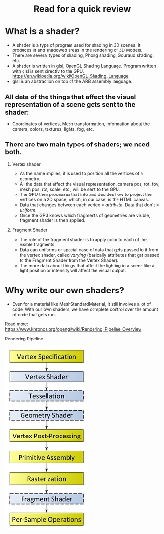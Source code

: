 <h1 style="text-align: center"><b>Read for a quick review</b></h1>

# What is a shader?

- A shader is a type of program used for shading in 3D scenes. It produces lit and shadowed areas in the rendering of 3D Models.
- There are several types of shading, Phong shading, Gouraud shading, etc.
- A shader is written in glsl, OpenGL Shading Language. Program written with glsl is sent directly to the GPU. https://en.wikipedia.org/wiki/OpenGL_Shading_Language
- glsl is an abstraction on top of the ARB assembly language.

## All data of the things that affect the visual representation of a scene gets sent to the shader:

- Coordinates of vertices, Mesh transformation, information about the camera, colors, textures, lights, fog, etc.

## There are two main types of shaders; we need both.

1. Vertex shader

   - As the name implies, it is used to position all the vertices of a geometry.
   - All the data that affect the visual representation, camera pos, rot, fov, mesh pos, rot, scale, etc., will be sent to the GPU.
   - The GPU then processes that info and decides how to project the vertices on a 2D space, which, in our case, is the HTML canvas.
   - Data that changes between each vertex = _attribute_. Data that don't = _uniform_.
   - Once the GPU knows which fragments of geometries are visible, fragment shader is then applied.

2. Fragment Shader

   - The role of the fragment shader is to apply color to each of the visible fragments.
   - Data can uniforms or special case of data that gets passed to it from the vertex shader, called _varying_ (basically attributes that get passed to the Fragment Shader from the Vertex Shader).
   - The more data about things that affect the lighting in a scene like a light position or intensity will affect the visual output.

# Why write our own shaders?

- Even for a material like MeshStandardMaterial, it still involves a lot of code. With our own shaders, we have complete control over the amount of code that gets run.

Read more: https://www.khronos.org/opengl/wiki/Rendering_Pipeline_Overview

Rendering Pipeline

![Rendering Pipeline](../static/RenderingPipeline.png)
